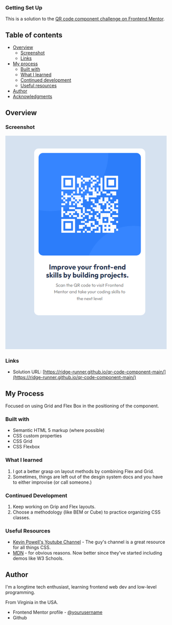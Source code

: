 ### Getting Set Up

This is a solution to the [QR code component challenge on Frontend Mentor](https://www.frontendmentor.io/challenges/qr-code-component-iux_sIO_H).


## Table of contents

- [Overview](#overview)
  - [Screenshot](#screenshot)
  - [Links](#links)
- [My process](#my-process)
  - [Built with](#built-with)
  - [What I learned](#what-i-learned)
  - [Continued development](#continued-development)
  - [Useful resources](#useful-resources)
- [Author](#author)
- [Acknowledgments](#acknowledgments)

## Overview

### Screenshot

![](./design/Solution-v1.png)

### Links

- Solution URL: [https://ridge-runner.github.io/qr-code-component-main/](https://ridge-runner.github.io/qr-code-component-main/)

## My Process
Focused on using Grid and Flex Box in the positioning of the component.

### Built with

- Semantic HTML 5 markup (where possible)
- CSS custom properties
- CSS Grid
- CSS Flexbox

### What I learned

1. I got a better grasp on layout methods by combining Flex and Grid.
2. Sometimes, things are left out of the desgin system docs and you have to either improvise (or call someone.)
 
 ### Continued Development
 1. Keep working on Grip and Flex layouts.
 2. Choose a methodology (like BEM or Cube) to practice organizing CSS classes.

 ### Useful Resources

 - [Kevin Powell's Youtube Channel](https://www.youtube.com/@KevinPowell) - The guy's channel is a great resource for all things CSS.
 - [MDN](https://developer.mozilla.org/) - for obvious reasons. Now better since they've started including demos like W3 Schools.

 ## Author

I'm a longtime tech enthusiast, learning frontend web dev and low-level programming.

From Virginia in the USA.

- Frontend Mentor profile - [@yourusername](https://www.frontendmentor.io/profile/yourusername)
- Github

